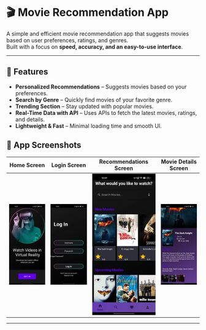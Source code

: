 # 🎬 Movie Recommendation App

A simple and efficient movie recommendation app that suggests movies based on user preferences, ratings, and genres.  
Built with a focus on **speed, accuracy, and an easy-to-use interface**.

---

## 🚀 Features
- **Personalized Recommendations** – Suggests movies based on your preferences.  
- **Search by Genre** – Quickly find movies of your favorite genre.  
- **Trending Section** – Stay updated with popular movies.  
- **Real-Time Data with API** – Uses APIs to fetch the latest movies, ratings, and details.  
- **Lightweight & Fast** – Minimal loading time and smooth UI.  

## 🚀 App Screenshots

| Home Screen      | Login Screen | Recommendations Screen | Movie Details Screen |
|------------------|-------------------------|-------------------------|-----------------------|
| ![Home](1745341295960.jpeg)  | ![Login](1745341294856.jpeg) | ![Recommendations](1745341296767.jpeg) | ![Details](1745341296187.jpeg) |

---





